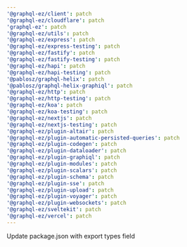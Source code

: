 ```yaml
---
'@graphql-ez/client': patch
'@graphql-ez/cloudflare': patch
'graphql-ez': patch
'@graphql-ez/utils': patch
'@graphql-ez/express': patch
'@graphql-ez/express-testing': patch
'@graphql-ez/fastify': patch
'@graphql-ez/fastify-testing': patch
'@graphql-ez/hapi': patch
'@graphql-ez/hapi-testing': patch
'@pablosz/graphql-helix': patch
'@pablosz/graphql-helix-graphiql': patch
'@graphql-ez/http': patch
'@graphql-ez/http-testing': patch
'@graphql-ez/koa': patch
'@graphql-ez/koa-testing': patch
'@graphql-ez/nextjs': patch
'@graphql-ez/nextjs-testing': patch
'@graphql-ez/plugin-altair': patch
'@graphql-ez/plugin-automatic-persisted-queries': patch
'@graphql-ez/plugin-codegen': patch
'@graphql-ez/plugin-dataloader': patch
'@graphql-ez/plugin-graphiql': patch
'@graphql-ez/plugin-modules': patch
'@graphql-ez/plugin-scalars': patch
'@graphql-ez/plugin-schema': patch
'@graphql-ez/plugin-sse': patch
'@graphql-ez/plugin-upload': patch
'@graphql-ez/plugin-voyager': patch
'@graphql-ez/plugin-websockets': patch
'@graphql-ez/sveltekit': patch
'@graphql-ez/vercel': patch
---
```


Update package.json with export types field
